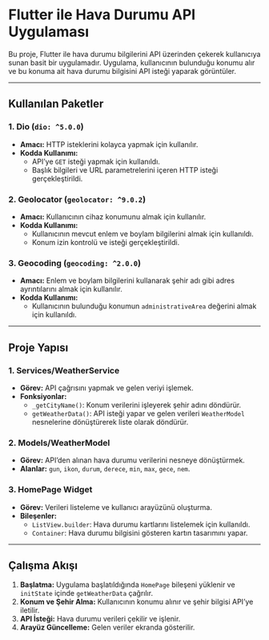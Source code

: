 # Flutter ile Hava Durumu API Uygulaması  

Bu proje, Flutter ile hava durumu bilgilerini API üzerinden çekerek kullanıcıya sunan basit bir uygulamadır. Uygulama, kullanıcının bulunduğu konumu alır ve bu konuma ait hava durumu bilgisini API isteği yaparak görüntüler.

---

## Kullanılan Paketler  

### 1. **Dio** (`dio: ^5.0.0`)  
- **Amacı:** HTTP isteklerini kolayca yapmak için kullanılır.  
- **Kodda Kullanımı:**  
  - API’ye `GET` isteği yapmak için kullanıldı.  
  - Başlık bilgileri ve URL parametrelerini içeren HTTP isteği gerçekleştirildi.  

### 2. **Geolocator** (`geolocator: ^9.0.2`)  
- **Amacı:** Kullanıcının cihaz konumunu almak için kullanılır.  
- **Kodda Kullanımı:**  
  - Kullanıcının mevcut enlem ve boylam bilgilerini almak için kullanıldı.  
  - Konum izin kontrolü ve isteği gerçekleştirildi.  

### 3. **Geocoding** (`geocoding: ^2.0.0`)  
- **Amacı:** Enlem ve boylam bilgilerini kullanarak şehir adı gibi adres ayrıntılarını almak için kullanılır.  
- **Kodda Kullanımı:**  
  - Kullanıcının bulunduğu konumun `administrativeArea` değerini almak için kullanıldı.  

---

## Proje Yapısı  

### **1. Services/WeatherService**  
- **Görev:** API çağrısını yapmak ve gelen veriyi işlemek.  
- **Fonksiyonlar:**  
  - `_getCityName()`: Konum verilerini işleyerek şehir adını döndürür.  
  - `getWeatherData()`: API isteği yapar ve gelen verileri `WeatherModel` nesnelerine dönüştürerek liste olarak döndürür.  

### **2. Models/WeatherModel**  
- **Görev:** API’den alınan hava durumu verilerini nesneye dönüştürmek.  
- **Alanlar:** `gun`, `ikon`, `durum`, `derece`, `min`, `max`, `gece`, `nem`.  

### **3. HomePage Widget**  
- **Görev:** Verileri listeleme ve kullanıcı arayüzünü oluşturma.  
- **Bileşenler:**  
  - `ListView.builder`: Hava durumu kartlarını listelemek için kullanıldı.  
  - `Container`: Hava durumu bilgisini gösteren kartın tasarımını yapar.  

---

## Çalışma Akışı  
1. **Başlatma:** Uygulama başlatıldığında `HomePage` bileşeni yüklenir ve `initState` içinde `getWeatherData` çağrılır.  
2. **Konum ve Şehir Alma:** Kullanıcının konumu alınır ve şehir bilgisi API’ye iletilir.  
3. **API İsteği:** Hava durumu verileri çekilir ve işlenir.  
4. **Arayüz Güncelleme:** Gelen veriler ekranda gösterilir.  

